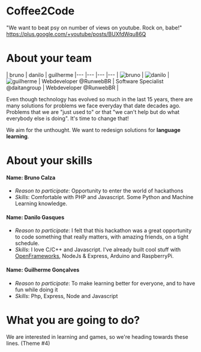 Coffee2Code
================
"We want to beat psy on number of views on youtube. Rock on, babe!"
https://plus.google.com/+youtube/posts/BUXfdWqu86Q

About your team
===========================

| bruno | danilo | guilherme 
|--- |--- |--- |---
| ![bruno](https://www.dropbox.com/s/nqklpjuevrd5gq5/bruno.jpg?dl=1) | ![danilo](https://www.dropbox.com/s/46i41eimr4x5cki/danilo.jpg?dl=1) | ![guilherme](https://www.dropbox.com/s/x4oi8dqsjmjopdo/guilherme.jpg?dl=1) 
| Webdeveloper @RunwebBR | Software Specialist @daitangroup |  Webdeveloper @RunwebBR | 

Even though technology has evolved so much in the last 15 years, there are many solutions for problems we face everyday that date decades ago.
Problems that we are "just used to" or that "we can't help but do what everybody else is doing". 
It's time to change that!

We aim for the unthought. We want to redesign solutions for **language learning**.

About your skills
=======


#### Name: Bruno Calza
- *Reason to participate*: Opportunity to enter the world of hackathons
- *Skills*: Comfortable with PHP and Javascript. Some Python and Machine Learning knowledge.


#### Name: Danilo Gasques
- *Reason to participate*: I felt that this hackathon was a great opportunity to code something that really matters, with amazing friends, on a tight schedule.  
- *Skills*: I love C/C++ and Javascript. I've already built cool stuff with [OpenFrameworks](http://www.openframeworks.cc/), NodeJs & Express, Arduino and RaspberryPi.

#### Name: Guilherme Gonçalves
- *Reason to participate*: To make learning better for everyone, and to have fun while doing it
- *Skills*: Php, Express, Node and Javascript

What you are going to do?
========

We are interested in learning and games, so we're heading towards these lines. (Theme #4)

